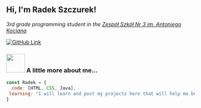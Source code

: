 <h2> Hi, I'm Radek Szczurek!</h2>
<p><em>3rd grade programming student in the <a href="https://zskocjan.pl/">Zespół Szkół Nr 3 im. Antoniego Kocjana</a>
</em></p>

[![GitHub Link](https://img.shields.io/github/followers/RadekSzczurek?&style=social)](https://github.com/RadekSzczurek)


### <img src="https://media.giphy.com/media/VgCDAzcKvsR6OM0uWg/giphy.gif" width="50"> A little more about me...  

```javascript
const Radek = {
  code: [HTML, CSS, Java],
 learning: "I will learn and post my projects here that will help me become a programmer :)"
}
